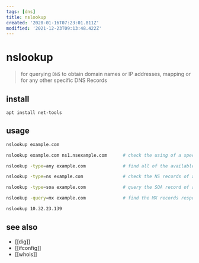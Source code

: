 ```yaml
---
tags: [dns]
title: nslookup
created: '2020-01-16T07:23:01.811Z'
modified: '2021-12-23T09:13:48.422Z'
---
```


# nslookup

> for querying `DNS` to obtain domain names or IP addresses, mapping or for any other specific DNS Records

## install

`apt install net-tools`  

## usage

```sh
nslookup example.com

nslookup example.com ns1.nsexample.com      # check the using of a specific DNS Serve

nslookup -type=any example.com              # find all of the available DNS records of a domain

nslookup -type=ns example.com               # check the NS records of a domain

nslookup -type=soa example.com              # query the SOA record of a domain

nslookup -query=mx example.com              # find the MX records responsible for the email exchange

nslookup 10.32.23.139
```

## see also

- [[dig]]
- [[ifconfig]]
- [[whois]]
